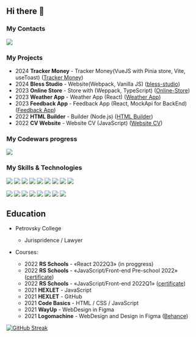 ## Hi there 👋

### **My Contacts** ###
[![](https://img.shields.io/badge/telegram-@albobryshev-blue)](https://t.me/albobryshev)

### My Projects
+ 2024 **Tracker Money** - Tracker Money(VueJS with Pinia store, Vite, useToast) ([Tracker Money](https://github.com/AlexBob98/tracker-money/tree/dev))
+ 2024 **Bless Studio** - Website(Webpack, Vanilla JS) ([bless-studio](https://github.com/AlexBob98/bless-studio/tree/gh-pages))
+ 2023 **Online Store** - Store with (Weppack, TypeScript) ([Online-Store](https://github.com/AlexBob98/online-store))
+ 2023 **Weather App** - Weather App (React) ([Weather App](https://github.com/AlexBob98/weather-app/tree/weather-app))
+ 2023 **Feedback App** - Feedback App (React, MockApi for BackEnd) ([Feedback App](https://github.com/AlexBob98/feedback-app/tree/feedback-app))
+ 2022 **HTML Builder** - Builder (Node.js) ([HTML Builder](https://github.com/AlexBob98/HTML-builder))
+ 2022 **CV Website** - Website CV (JavaScript) ([Website CV](https://github.com/AlexBob98/rsschool-cv/tree/gh-pages))

### My Codewars progress
[![](https://www.codewars.com/users/AlexBob98/badges/small)](https://www.codewars.com/users/AlexBob98)  

### **My Skills & Technologies** ##
![](https://img.shields.io/badge/-HTML-black?style=for-the-badge&logo=HTML5&logoColor=red)
![](https://img.shields.io/badge/-CSS-black?style=for-the-badge&logo=CSS3&logoColor=blue)
![](https://img.shields.io/badge/-JavaScript-black?style=for-the-badge&logo=JavaScript&logoColor=yellow)
![](https://img.shields.io/badge/-TypeScript-black?style=for-the-badge&logo=TypeScript&logoColor=blue)
![](https://img.shields.io/badge/-React-black?style=for-the-badge&logo=React&logoColor=cyan)
![](https://img.shields.io/badge/-Vue.js-black?style=for-the-badge&logo=Vue.js&logoColor=green)
![](https://img.shields.io/badge/-Node.JS-black?style=for-the-badge&logo=Node.JS&logoColor=lime)
![](https://img.shields.io/badge/-GitHub-black?style=for-the-badge&logo=GitHub&logoColor=white)
![](https://img.shields.io/badge/-Figma-black?style=for-the-badge&logo=Figma&logoColor=red)

![](https://img.shields.io/badge/-Vercel-black?style=for-the-badge&logo=Vercel&logoColor=red)
![](https://img.shields.io/badge/-Illustrator-black?style=for-the-badge&logo=AdobeIllustrator&logoColor=red)
![](https://img.shields.io/badge/-Photoshop-black?style=for-the-badge&logo=AdobePhotoshop&logoColor=blue)
![](https://img.shields.io/badge/-netlify-black?style=for-the-badge&logo=netlify&logoColor=cyan)
![](https://img.shields.io/badge/-DevTools-black?style=for-the-badge&logo=googlechrome&logoColor=yellow)
![](https://img.shields.io/badge/-Webpack-black?style=for-the-badge&logo=webpack&logoColor=lightblue)
![](https://img.shields.io/badge/-ESLint-black?style=for-the-badge&logo=ESLint&logoColor=purple)
![](https://img.shields.io/badge/-VS%20Code-black?style=for-the-badge&logo=visualstudiocode&logoColor=blue)

## **Education** ##
* Petrovsky College
    + Jurispridence / Lawyer

* Courses:
    + 2022 **RS Schools** - «React 2022Q3» (in proggress)
    + 2022 **RS Schools** - «JavaScript/Front-end Pre-school 2022» ([certificate](https://app.rs.school/certificate/2o2swiid))
    + 2022 **RS Schools** - «JavaScript/Front-end 2022Q1» ([certificate](https://app.rs.school/certificate/zfz5j9t8))
    + 2021 **HEXLET** - JavaScript
    + 2021 **HEXLET** - GitHub
    + 2021 **Code Basics** - HTML / CSS / JavaScript
    + 2021 **WayUp** - WebDesign in Figma
    + 2021 **Logomachine** - WebDesign and Design in Figma ([Behance](https://www.behance.net/albobryshev))
    
[![GitHub Streak](http://github-readme-streak-stats.herokuapp.com?user=AlexBob98&theme=dark&hide_border=true&date_format=j%20M%5B%20Y%5D)](https://git.io/streak-stats)


